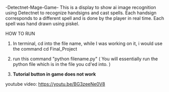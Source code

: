 -Detectnet-Mage-Game-
This is a display to show ai image recognition using Detectnet to recognize handsigns and cast spells. 
Each handsign corresponds to a different spell and is done by the player in real time. Each spell was hand drawn using piskel. 




HOW TO RUN
1. In terminal, cd into the file name, while I was working on it, i would use the command cd Final_Project
2. run this command "python filename.py" ( You will essentially run the python file which is in the file you cd'ed into. )

3. **Tutorial button in game does not work**




youtube video: https://youtu.be/BG3zeeNe0V8 
